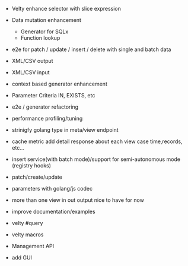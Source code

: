 - Velty enhance selector with slice expression
- Data mutation enhancement
    - Generator for SQLx
    - Function lookup

- e2e for patch / update / insert / delete with single and batch data
- XML/CSV output
- XML/CSV input

- context based generator enhancement

- Parameter Criteria IN, EXISTS, etc

- e2e / generator refactoring
- performance profiling/tuning
- strinigfy golang type in meta/view endpoint
- cache metric add detail response about each view case time,records, etc...
- insert service(with batch mode)/support for semi-autonomous mode (registry hooks)
- patch/create/update
- parameters with golang/js codec
- more than one view in out output nice to have for now
- improve documentation/examples

- velty #query
- velty macros
- Management API
- add GUI
